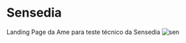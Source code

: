 # Sensedia
Landing Page da Ame para teste técnico da Sensedia
![sen](https://user-images.githubusercontent.com/101290555/200187649-3b01034c-f78c-4e48-9b97-6f21f94c7ad6.png)
